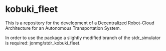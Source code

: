 # kobuki_fleet

This is a repository for the development of a Decentralized Robot-Cloud Architecture for an Autonomous Transportation System.

In order to use the package a slightly modified branch of the stdr_simulator is required: jonmg/stdr_kobuki_fleet.
